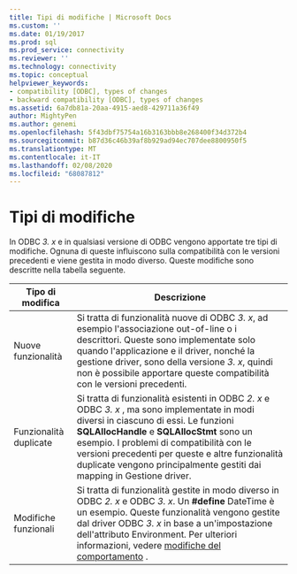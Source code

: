 ```yaml
---
title: Tipi di modifiche | Microsoft Docs
ms.custom: ''
ms.date: 01/19/2017
ms.prod: sql
ms.prod_service: connectivity
ms.reviewer: ''
ms.technology: connectivity
ms.topic: conceptual
helpviewer_keywords:
- compatibility [ODBC], types of changes
- backward compatibility [ODBC], types of changes
ms.assetid: 6a7db81a-20aa-4915-aed8-429711a36f49
author: MightyPen
ms.author: genemi
ms.openlocfilehash: 5f43dbf75754a16b3163bbb8e268400f34d372b4
ms.sourcegitcommit: b87d36c46b39af8b929ad94ec707dee8800950f5
ms.translationtype: MT
ms.contentlocale: it-IT
ms.lasthandoff: 02/08/2020
ms.locfileid: "68087812"
---
```

# <a name="types-of-changes"></a>Tipi di modifiche
In ODBC *3. x* e in qualsiasi versione di ODBC vengono apportate tre tipi di modifiche. Ognuna di queste influiscono sulla compatibilità con le versioni precedenti e viene gestita in modo diverso. Queste modifiche sono descritte nella tabella seguente.  
  
|Tipo di modifica|Descrizione|  
|--------------------|-----------------|  
|Nuove funzionalità|Si tratta di funzionalità nuove di ODBC *3. x*, ad esempio l'associazione out-of-line o i descrittori. Queste sono implementate solo quando l'applicazione e il driver, nonché la gestione driver, sono della versione *3. x*, quindi non è possibile apportare queste compatibilità con le versioni precedenti.|  
|Funzionalità duplicate|Si tratta di funzionalità esistenti in ODBC *2. x* e ODBC *3. x* , ma sono implementate in modi diversi in ciascuno di essi. Le funzioni **SQLAllocHandle** e **SQLAllocStmt** sono un esempio. I problemi di compatibilità con le versioni precedenti per queste e altre funzionalità duplicate vengono principalmente gestiti dai mapping in Gestione driver.|  
|Modifiche funzionali|Si tratta di funzionalità gestite in modo diverso in ODBC *2. x* e ODBC *3. x*. Un **#define** DateTime è un esempio. Queste funzionalità vengono gestite dal driver ODBC *3. x* in base a un'impostazione dell'attributo Environment. Per ulteriori informazioni, vedere [modifiche del comportamento](../../../odbc/reference/develop-app/behavioral-changes.md) .|
